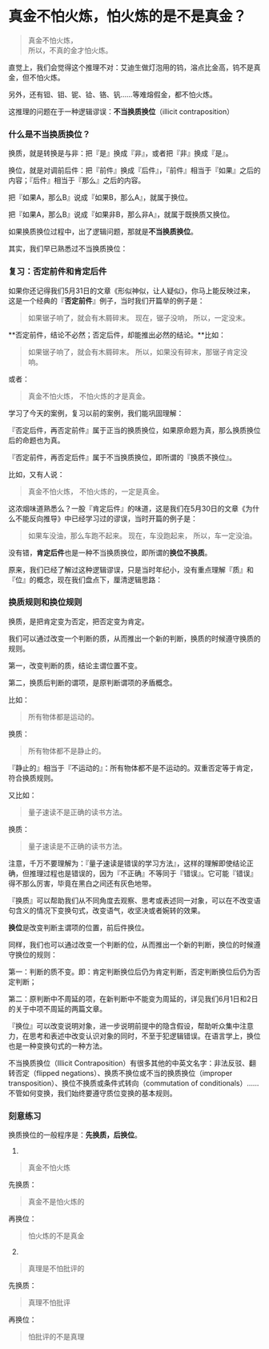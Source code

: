 # 真金不怕火炼，怕火炼的是不是真金？


>   真金不怕火炼，<br />
>   所以，不真的金才怕火炼。

直觉上，我们会觉得这个推理不对：艾迪生做灯泡用的钨，溶点比金高，钨不是真金，但不怕火炼。

另外，还有钽、钼、铌、铪、铬、钒……等难熔假金，都不怕火炼。

这推理的问题在于一种逻辑谬误：**不当换质换位**（illicit contraposition）

### 什么是不当换质换位？

换质，就是转换是与非：把『是』换成『非』，或者把『非』换成『是』。

换位，就是对调前后件：把『前件』换成『后件』，『前件』相当于『如果』之后的内容；『后件』相当于『那么』之后的内容。

把『如果A，那么B』说成『如果B，那么A』，就属于换位。

把『如果A，那么B』说成『如果非B，那么非A』，就属于既换质又换位。

如果换质换位过程中，出了逻辑问题，那就是**不当换质换位**。

其实，我们早已熟悉过不当换质换位：

### 复习：否定前件和肯定后件

如果你还记得我们5月31日的文章《形似神似，让人疑似》，你马上能反映过来，这是一个经典的『**否定前件**』例子，当时我们开篇举的例子是：

>   如果锯子响了，就会有木屑碎末。
>   现在，锯子没响，
>   所以，一定没末。

**否定前件，结论不必然；否定后件，却能推出必然的结论。**比如：

>   如果锯子响了，就会有木屑碎末。
>   所以，如果没有碎末，那锯子肯定没响。

或者：

>   真金不怕火炼，
>   不怕火炼的才是真金。

学习了今天的案例，复习以前的案例，我们能巩固理解：

『否定后件，再否定前件』属于正当的换质换位，如果原命题为真，那么换质换位后的命题也为真。

『否定前件，再否定后件』属于不当换质换位，即所谓的『换质不换位』。

比如，又有人说：

>   真金不怕火炼，
>   不怕火炼的，一定是真金。

这浓烟味道熟悉么？一股『肯定后件』的味道，这是我们在5月30日的文章《为什么不能反向推导》中已经学习过的谬误，当时开篇的例子是：

>   如果车没油，那么车跑不起来。
>   现在，车没跑起来，
>   所以，车一定没油。

没有错，**肯定后件**也是一种不当换质换位，即所谓的**换位不换质**。

原来，我们已经了解过这种逻辑谬误，只是当时年纪小，没有重点理解『质』和『位』的概念，现在我们盘点下，厘清逻辑思路：

### 换质规则和换位规则

换质，是把肯定变为否定，把否定变为肯定。

我们可以通过改变一个判断的质，从而推出一个新的判断，换质的时候遵守换质的规则。

第一，改变判断的质，结论主谓位置不变。

第二，换质后判断的谓项，是原判断谓项的矛盾概念。

比如：

>   所有物体都是运动的。

换质：

>   所有物体都不是静止的。

『静止的』相当于『不运动的』：所有物体都不是不运动的。双重否定等于肯定，符合换质规则。

又比如：

>   量子速读不是正确的读书方法。

换质：

>   量子速读是不正确的读书方法。

注意，千万不要理解为：『量子速读是错误的学习方法』，这样的理解即使结论正确，但推理过程也是错误的，因为『不正确』不等同于『错误』。它可能『错误』得不那么厉害，毕竟在黑白之间还有灰色地带。

『换质』可以帮助我们从不同角度去观察、思考或表述同一对象，可以在不改变语句含义的情况下变换句式，改变语气，收坚决或者婉转的效果。

**换位**是改变判断主谓项的位置，前后件换位。

同样，我们也可以通过改变一个判断的位，从而推出一个新的判断，换位的时候遵守换位的规则：

第一：判断的质不变。即：肯定判断换位后仍为肯定判断，否定判断换位后仍为否定判断；

第二：原判断中不周延的项，在新判断中不能变为周延的，详见我们6月1日和2日的关于中项不周延的两篇文章。

『换位』可以改变说明对象，进一步说明前提中的隐含假设，帮助听众集中注意力，在思考和表述中改变认识对象的同时，不至于犯逻辑错误。在语言学上，换位也是一种变换句式的一种方法。

不当换质换位（Illicit Contraposition）有很多其他的中英文名字：非法反驳、翻转否定（flipped negations）、换质不换位或不当的换质换位（improper transposition）、换位不换质或条件式转向（commutation of conditionals）……不管如何变换，我们始终要遵守质位变换的基本规则。

### 刻意练习

换质换位的一般程序是：**先换质，后换位**。

1.

>   真金不怕火炼

先换质：

>   真金不是怕火炼的

再换位：

>   怕火炼的不是真金

2.

>   真理是不怕批评的

先换质：

>   真理不怕批评

再换位：

>   怕批评的不是真理

